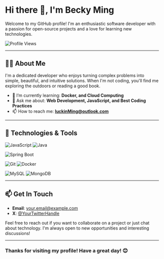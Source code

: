 # Hi there 👋, I'm Becky Ming

Welcome to my GitHub profile! I'm an enthusiastic software developer with a passion for open-source projects and a love for learning new technologies.

![Profile Views](https://komarev.com/ghpvc/?username=BeckyMing&color=blue)

---

## 🧑‍💻 About Me
I'm a dedicated developer who enjoys turning complex problems into simple, beautiful, and intuitive solutions. When I'm not coding, you'll find me exploring the outdoors or reading a good book.

- 🌱 I’m currently learning: **Docker, and Cloud Computing**
- 💬 Ask me about: **Web Development, JavaScript, and Best Coding Practices**
- 📫 How to reach me: **[luckinMing@outlook.com](mailto:luckinMing@outlook.com)**

---

## 🔧 Technologies & Tools

![JavaScript](https://img.shields.io/badge/-JavaScript-333?style=flat&logo=javascript)
![Java](https://img.shields.io/badge/-Java-333?style=flat&logo=java)


![Spring Boot](https://img.shields.io/badge/-Spring%20Boot-333?style=flat&logo=springboot)

![Git](https://img.shields.io/badge/-Git-333?style=flat&logo=git)
![Docker](https://img.shields.io/badge/-Docker-333?style=flat&logo=docker)

![MySQL](https://img.shields.io/badge/-MySQL-333?style=flat&logo=mysql)
![MongoDB](https://img.shields.io/badge/-MongoDB-333?style=flat&logo=mongodb)


---

## 📫 Get In Touch

- **Email**: [your.email@example.com](mailto:LuckinMing@outlook.com)
- **X**: [@YourTwitterHandle](https://twitter.com/MingMeow233)

Feel free to reach out if you want to collaborate on a project or just chat about technology. I'm always open to new opportunities and interesting discussions!

---

### Thanks for visiting my profile! Have a great day! 😊
